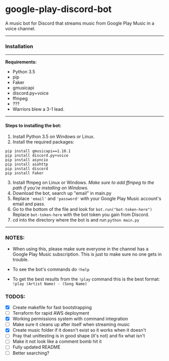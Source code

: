 # google-play-discord-bot
A music bot for Discord that streams music from Google Play Music in a voice channel.

---
### Installation
---

**Requirements:**
* Python 3.5
* pip
* Faker
* gmusicapi
* discord.py+voice
* ffmpeg
* ???
* Warriors blew a 3-1 lead.

---
#### Steps to installing the bot:
1. Install Python 3.5 on Windows or Linux.
2. Install the required packages:
```
pip install gmusicapi==1.10.1
pip install discord.py+voice
pip install asyncio
pip install aiohttp
pip install discord
pip install Faker
```

3. Install ffmpeg on Linux or Windows. *Make sure to add ffmpeg to the path if you're installing on Windows.*
4. Download the bot, search up "email" in main.py
5. Replace ```'email'``` and ```'password'``` with your Google Play Music account's email and pass.
6. Go to the bottom of the file and look for ```bot.run("bot-token-here")``` Replace ```bot-token-here``` with the bot token you gain from Discord.
7. cd into the directory where the bot is and run ```python main.py```

---
### NOTES: 

* When using this, please make sure everyone in the channel has a Google Play Music subscription. This is just to make sure no one gets in trouble.

* To see the bot's commands do ```!help```

* To get the best results from the ```!play``` command this is the best format: ```!play (Artist Name) - (Song Name)```

### TODOS:

* [x] Create makefile for fast bootstrapping
* [ ] Terraform for rapid AWS deployment
* [x] Working permissions system with command integration
* [ ] Make sure it cleans up after itself when streaming music
* [x] Create music folder if it doesn't exist so it works when it doesn't
* [ ] Pray that unittesting is in good shape (it's not) and fix what isn't
* [ ] Make it not look like a comment bomb hit it
* [ ] Fully updated README
* [ ] Better searching?